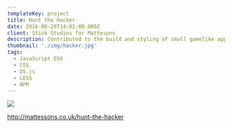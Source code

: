 ```yaml
---
templateKey: project
title: Hunt the Hacker
date: 2016-06-20T14:02:00.000Z
client: Stink Studios for Mattesons
description: Contributed to the build and styling of small gamelike apps inside an OSJS project.
thumbnail: './img/hacker.jpg'
tags:
  - JavaScript ES6
  - CSS
  - OS.js
  - LESS
  - NPM
---
```


![](/img/hacker.jpg)

<http://mattessons.co.uk/hunt-the-hacker>
